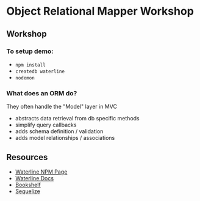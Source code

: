 # Object Relational Mapper Workshop

## Workshop

### To setup demo:
- `npm install`
- `createdb waterline`
- `nodemon`

### What does an ORM do?

They often handle the "Model" layer in MVC

- abstracts data retrieval from db specific methods
- simplify query callbacks
- adds schema definition / validation
- adds model relationships / associations

## Resources

- [Waterline NPM Page](https://www.npmjs.com/package/waterline)
- [Waterline Docs](https://github.com/balderdashy/waterline-docs)
- [Bookshelf](https://www.npmjs.com/package/bookshelf)
- [Sequelize](https://www.npmjs.com/package/sequelize)

